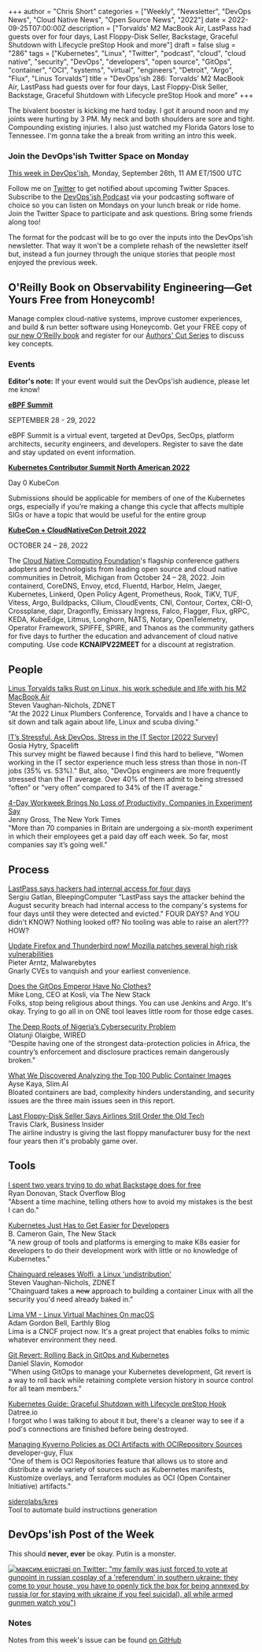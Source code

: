 +++
author = "Chris Short"
categories = ["Weekly", "Newsletter", "DevOps News", "Cloud Native News", "Open Source News", "2022"]
date = 2022-09-25T07:00:00Z
description = ["Torvalds' M2 MacBook Air, LastPass had guests over for four days, Last Floppy-Disk Seller, Backstage, Graceful Shutdown with Lifecycle preStop Hook and more"]
draft = false
slug = "286"
tags = ["Kubernetes", "Linux", "Twitter", "podcast", "cloud", "cloud native", "security", "DevOps", "developers", "open source", "GitOps", "container", "OCI", "systems", "virtual", "engineers", "Detroit", "Argo", "Flux", "Linus Torvalds"]
title = "DevOps'ish 286: Torvalds' M2 MacBook Air, LastPass had guests over for four days, Last Floppy-Disk Seller, Backstage, Graceful Shutdown with Lifecycle preStop Hook and more"
+++

The bivalent booster is kicking me hard today. I got it around noon and my joints were hurting by 3 PM. My neck and both shoulders are sore and tight. Compounding existing injuries. I also just watched my Florida Gators lose to Tennessee. I'm gonna take the a break from writing an intro this week.

### Join the DevOps'ish Twitter Space on Monday

[This week in DevOps'ish](https://twitter.com/i/spaces/1lPKqBNQvrQGb), Monday, September 26th, 11 AM ET/1500 UTC

Follow me on [Twitter](https://twitter.com/ChrisShort) to get notified about upcoming Twitter Spaces. Subscribe to the [DevOps'ish Podcast](https://anchor.fm/devopsish) via your podcasting software of choice so you can listen on Mondays on your lunch break or ride home. Join the Twitter Space to participate and ask questions. Bring some friends along too!

The format for the podcast will be to go over the inputs into the DevOps'ish newsletter. That way it won't be a complete rehash of the newsletter itself but, instead a fun journey through the unique stories that people most enjoyed the previous week.

## O'Reilly Book on Observability Engineering—Get Yours Free from Honeycomb!

Manage complex cloud-native systems, improve customer experiences, and build & run better software using Honeycomb. Get your FREE copy of [our new O'Reilly book](https://info.honeycomb.io/observability-engineering-oreilly-book-2022?utm_source=devopsish&utm_medium=newsletter&utm_campaign=oreilly_book_observability_engineering_2022&utm_id=oreillybook2022&utm_content=2113) and register for our [Authors' Cut Series](https://www.honeycomb.io/oreilly-observability-engineering/?utm_source=devopsish&utm_medium=newsletter&utm_campaign=oreilly_authors_cut_series_2022&utm_id=oreillyauthorscut&utm_content=2112) to discuss key concepts.

### Events

**Editor's note:** If your event would suit the DevOps'ish audience, please let me know!

[**eBPF Summit**](https://ebpf.io/summit-2022/?utm_source=devopsish)

SEPTEMBER 28 - 29, 2022

eBPF Summit is a virtual event, targeted at DevOps, SecOps, platform architects, security engineers, and developers. Register to save the date and stay updated on event information.

[**Kubernetes Contributor Summit North American 2022**](https://www.kubernetes.dev/events/2022/kcsna/cfp/)

Day 0 KubeCon

Submissions should be applicable for members of one of the Kubernetes orgs, especially if you’re making a change this cycle that affects multiple SIGs or have a topic that would be useful for the entire group

[**KubeCon + CloudNativeCon Detroit 2022**](https://events.linuxfoundation.org/kubecon-cloudnativecon-north-america/?utm_source=devopsish)  

OCTOBER 24 – 28, 2022

The [Cloud Native Computing Foundation](http://cncf.io/)'s flagship conference gathers adopters and technologists from leading open source and cloud native communities in Detroit, Michigan from October 24 – 28, 2022. Join containerd, CoreDNS, Envoy, etcd, Fluentd, Harbor, Helm, Jaeger, Kubernetes, Linkerd, Open Policy Agent, Prometheus, Rook, TiKV, TUF, Vitess, Argo, Buildpacks, Cilium, CloudEvents, CNI, Contour, Cortex, CRI-O, Crossplane, dapr, Dragonfly, Emissary Ingress, Falco, Flagger, Flux, gRPC, KEDA, KubeEdge, Litmus, Longhorn, NATS, Notary, OpenTelemetry, Operator Framework, SPIFFE, SPIRE, and Thanos as the community gathers for five days to further the education and advancement of cloud native computing. Use code **KCNAIPV22MEET** for a discount at registration.

## People

[Linus Torvalds talks Rust on Linux, his work schedule and life with his M2 MacBook Air](https://www.zdnet.com/article/linus-torvalds-talks-rust-on-linux-his-work-schedule-and-life-with-his-m2-macbook-air/)  
Steven Vaughan-Nichols, ZDNET  
"At the 2022 Linux Plumbers Conference, Torvalds and I have a chance to sit down and talk again about life, Linux and scuba diving."

[IT’s Stressful. Ask DevOps. Stress in the IT Sector [2022 Survey]](https://spacelift.io/blog/are-it-jobs-stressful)  
Gosia Hytry, Spacelift  
This survey might be flawed because I find this hard to believe, "Women working in the IT sector experience much less stress than those in non-IT jobs (35% vs. 53%)." But, also, "DevOps engineers are more frequently stressed than the IT average. Over 40% of them admit to being stressed “often” or “very often” compared to 34% of the IT average."

[4-Day Workweek Brings No Loss of Productivity, Companies in Experiment Say](https://www.nytimes.com/2022/09/22/business/four-day-work-week-uk.html)  
Jenny Gross, The New York Times  
"More than 70 companies in Britain are undergoing a six-month experiment in which their employees get a paid day off each week. So far, most companies say it’s going well."

## Process

[LastPass says hackers had internal access for four days](https://www.bleepingcomputer.com/news/security/lastpass-says-hackers-had-internal-access-for-four-days/)  
Sergiu Gatlan, BleepingComputer
"LastPass says the attacker behind the August security breach had internal access to the company's systems for four days until they were detected and evicted." FOUR DAYS? And YOU didn't KNOW? Nothing looked off? No tooling was able to raise an alert??? HOW?

[Update Firefox and Thunderbird now! Mozilla patches several high risk vulnerabilities](https://www.malwarebytes.com/blog/news/2022/09/update-firefox-and-thunderbird-now-mozilla-patches-several-high-risk-vulnerabilities)  
Pieter Arntz, Malwarebytes  
Gnarly CVEs to vanquish and your earliest convenience.

[Does the GitOps Emperor Have No Clothes?](https://thenewstack.io/does-the-gitops-emperor-have-no-clothes/)  
Mike Long, CEO at Kosli, via The New Stack  
Folks, stop being religious about things. You can use Jenkins and Argo. It's okay. Trying to go all in on ONE tool leaves little room for those edge cases.

[The Deep Roots of Nigeria’s Cybersecurity Problem](https://www.wired.com/story/nigeria-cybersecurity-issues/)  
Olatunji Olaigbe, WIRED  
"Despite having one of the strongest data-protection policies in Africa, the country’s enforcement and disclosure practices remain dangerously broken."

[What We Discovered Analyzing the Top 100 Public Container Images](https://www.slim.ai/blog/container-report-2021.html)  
Ayse Kaya, Slim.AI  
Bloated containers are bad, complexity hinders understanding, and security issues are the three main issues seen in this report.

[Last Floppy-Disk Seller Says Airlines Still Order the Old Tech](https://www.businessinsider.com/last-floppy-disk-seller-airlines-still-order-storage-2022-9)  
Travis Clark, Business Insider  
The airline industry is giving the last floppy manufacturer busy for the next four years then it's probably game over.

## Tools

[I spent two years trying to do what Backstage does for free](https://stackoverflow.blog/2022/09/19/i-spent-two-years-trying-to-do-what-backstage-does-for-free/)  
Ryan Donovan, Stack Overflow Blog  
"Absent a time machine, telling others how to avoid my mistakes is the best I can do."

[Kubernetes Just Has to Get Easier for Developers](https://thenewstack.io/kubernetes-just-has-to-get-easier-for-developers/)  
B. Cameron Gain, The New Stack  
"A new group of tools and platforms is emerging to make K8s easier for developers to do their development work with little or no knowledge of Kubernetes."

[Chainguard releases Wolfi, a Linux 'undistribution'](https://www.zdnet.com/article/chainguard-releases-wolfi-a-linux-undistribution/)  
Steven Vaughan-Nichols, ZDNET  
"Chainguard takes a ~~new~~ approach to building a container Linux with all the security you'd need already baked in."

[Lima VM - Linux Virtual Machines On macOS](https://earthly.dev/blog/lima/)  
Adam Gordon Bell, Earthly Blog  
Lima is a CNCF project now. It's a great project that enables folks to mimic whatever environment they need.

[Git Revert: Rolling Back in GitOps and Kubernetes](https://komodor.com/learn/git-revert-rolling-back-in-gitops-and-kubernetes/)  
Daniel Slavin, Komodor  
"When using GitOps to manage your Kubernetes development, Git revert is a way to roll back while retaining complete version history in source control for all team members."

[Kubernetes Guide: Graceful Shutdown with Lifecycle preStop Hook](https://www.datree.io/resources/kubernetes-guide-graceful-shutdown-with-lifecycle-prestop-hook)  
Datree.io  
I forgot who I was talking to about it but, there's a cleaner way to see if a pod's connections are finished before being destroyed.

[Managing Kyverno Policies as OCI Artifacts with OCIRepository Sources](https://fluxcd.io/blog/2022/08/manage-kyverno-policies-as-ocirepositories/)  
developer-guy, Flux  
"One of them is OCI Repositories feature that allows us to store and distribute a wide variety of sources such as Kubernetes manifests, Kustomize overlays, and Terraform modules as OCI (Open Container Initiative) artifacts."

[siderolabs/kres](https://github.com/siderolabs/kres)  
Tool to automate build instructions generation

## DevOps'ish Post of the Week

This should **never, ever** be okay. Putin is a monster.

[![максим.еріставі on Twitter: "my family was just forced to vote at gunpoint in russian cosplay of a 'referendum' in southern ukraine: they come to your house, you have to openly tick the box for being annexed by russia (or for staying with ukraine if you feel suicidal), all while armed gunmen watch you")](https://shortcdn.com/devopsish/286-devopsish-post-of-the-week.webp)](https://twitter.com/maksymeristavi/status/1573356436091969536?utm_source=devopsish)

### Notes

Notes from this week's issue can be found [on GitHub](https://github.com/chris-short/devopsish.com/blob/main/content/post/286/notes.md?utm_source=devopsish)
